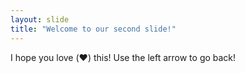 ```yaml
---
layout: slide
title: "Welcome to our second slide!"
---
```

I hope you love (:heart:) this!
Use the left arrow to go back!
